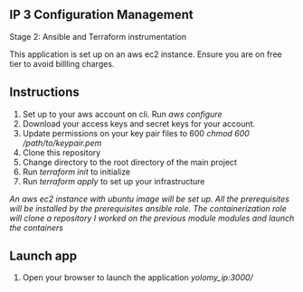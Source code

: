 ## IP 3 Configuration Management  
Stage 2: Ansible and Terraform instrumentation

This application is set up on an aws ec2 instance. Ensure you are on free tier to avoid billling charges.

## Instructions
1. Set up to your aws account on cli. Run *aws configure*
1. Download your access keys and secret keys for your account.
1. Update permissions on your key pair files to 600 *chmod 600 /path/to/keypair.pem*
1. Clone this repository
1. Change directory to the root directory of the main project  
1. Run *terraform init* to initialize
1. Run *terraform apply* to set up your infrastructure

_An aws ec2 instance with ubuntu image will be set up. All the prerequisites will be installed by the prerequisites ansible role. The containerization role will clone a repository I worked on the previous module modules and launch the containers_  

## Launch app
1. Open your browser to launch the application *yolomy_ip:3000/* 